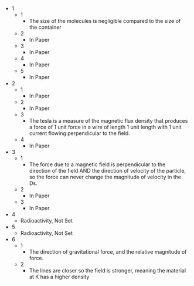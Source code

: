 - 1
	- 1
		- The size of the molecules is negligible compared to the size of the container
	- 2
		- In Paper
	- 3
		- In Paper
	- 4
		- In Paper
	- 5
		- In Paper
- 2
	- 1
		- In Paper
	- 2
		- In Paper
	- 3
		- The tesla is a measure of the magnetic flux density that produces a force of 1 unit force in a wire of length 1 unit length with 1 unit current flowing perpendicular to the field.
	- 4
		- In Paper
- 3
	- 1
		- The force due to a magnetic field is perpendicular to the direction of the field AND the direction of velocity of the particle, so the force can never change the magnitude of velocity in the Ds.
	- 2
		- In Paper
	- 3
		- In Paper
- 4
	- Radioactivity, Not Set
- 5
	- Radioactivity, Not Set
- 6
	- 1
		- The direction of gravitational force, and the relative magnitude of force.
	- 2
		- The lines are closer so the field is stronger, meaning the material at K has a higher density
